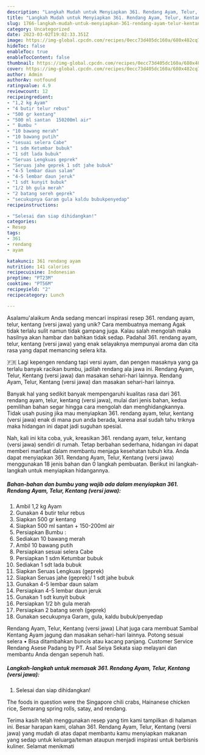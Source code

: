 ```yaml
---
description: "Langkah Mudah untuk Menyiapkan 361. Rendang Ayam, Telur, Kentang (versi jawa){ yang Lezat"
title: "Langkah Mudah untuk Menyiapkan 361. Rendang Ayam, Telur, Kentang (versi jawa){ yang Lezat"
slug: 1766-langkah-mudah-untuk-menyiapkan-361-rendang-ayam-telur-kentang-versi-jawa-yang-lezat
category: Uncategorized
date: 2023-03-02T19:02:33.351Z
image: https://img-global.cpcdn.com/recipes/0ecc73d405dc160a/680x482cq70/361-rendang-ayam-telur-kentang-versi-jawa-foto-resep-utama.jpg
hideToc: false
enableToc: true
enableTocContent: false
thumbnail: https://img-global.cpcdn.com/recipes/0ecc73d405dc160a/680x482cq70/361-rendang-ayam-telur-kentang-versi-jawa-foto-resep-utama.jpg
cover: https://img-global.cpcdn.com/recipes/0ecc73d405dc160a/680x482cq70/361-rendang-ayam-telur-kentang-versi-jawa-foto-resep-utama.jpg
author: Admin
authorAv: notfound
ratingvalue: 4.9
reviewcount: 12
recipeingredient:
- "1,2 kg Ayam"
- "4 butir telur rebus"
- "500 gr kentang"
- "500 ml santan  150200ml air"
- " Bumbu "
- "10 bawang merah"
- "10 bawang putih"
- "sesuai selera Cabe"
- "1 sdm Ketumbar bubuk"
- "1 sdt lada bubuk"
- "Seruas Lengkuas geprek"
- "Seruas jahe geprek 1 sdt jahe bubuk"
- "4-5 lembar daun salam"
- "4-5 lembar daun jeruk"
- "1 sdt kunyit bubuk"
- "1/2 bh gula merah"
- "2 batang sereh geprek"
- "secukupnya Garam gula kaldu bubukpenyedap"
recipeinstructions:

- "Selesai dan siap dihidangkan!"
categories:
- Resep
tags:
- 361
- rendang
- ayam

katakunci: 361 rendang ayam 
nutrition: 141 calories
recipecuisine: Indonesian
preptime: "PT23M"
cooktime: "PT56M"
recipeyield: "2"
recipecategory: Lunch

---
```



Asalamu'alaikum Anda sedang mencari inspirasi resep 361. rendang ayam, telur, kentang (versi jawa) yang unik? Cara membuatnya memang Agak tidak terlalu sulit namun tidak gampang juga. Kalau salah mengolah maka hasilnya akan hambar dan bahkan tidak sedap. Padahal 361. rendang ayam, telur, kentang (versi jawa) yang enak selayaknya mempunyai aroma dan cita rasa yang dapat memancing selera kita.


🇫🇷 Lagi kepengen rendang tapi versi ayam, dan pengen masaknya yang ga terlalu banyak racikan bumbu, jadilah rendang ala jawa ini. Rendang Ayam, Telur, Kentang (versi jawa) dan masakan sehari-hari lainnya. Rendang Ayam, Telur, Kentang (versi jawa) dan masakan sehari-hari lainnya.

Banyak hal yang sedikit banyak mempengaruhi kualitas rasa dari 361. rendang ayam, telur, kentang (versi jawa), mulai dari jenis bahan, kedua pemilihan bahan segar hingga cara mengolah dan menghidangkannya. Tidak usah pusing jika mau menyiapkan 361. rendang ayam, telur, kentang (versi jawa) enak di mana pun anda berada, karena asal sudah tahu triknya maka hidangan ini dapat jadi suguhan spesial.


Nah, kali ini kita coba, yuk, kreasikan 361. rendang ayam, telur, kentang (versi jawa) sendiri di rumah. Tetap berbahan sederhana, hidangan ini dapat memberi manfaat dalam membantu menjaga kesehatan tubuh kita. Anda dapat menyiapkan 361. Rendang Ayam, Telur, Kentang (versi jawa) menggunakan 18 jenis bahan dan 0 langkah pembuatan. Berikut ini langkah-langkah untuk menyiapkan hidangannya.

<!--inarticleads1-->

##### Bahan-bahan dan bumbu yang wajib ada dalam menyiapkan 361. Rendang Ayam, Telur, Kentang (versi jawa):

1. Ambil 1,2 kg Ayam
1. Gunakan 4 butir telur rebus
1. Siapkan 500 gr kentang
1. Siapkan 500 ml santan + 150-200ml air
1. Persiapkan  Bumbu :
1. Sediakan 10 bawang merah
1. Ambil 10 bawang putih
1. Persiapkan sesuai selera Cabe
1. Persiapkan 1 sdm Ketumbar bubuk
1. Sediakan 1 sdt lada bubuk
1. Siapkan Seruas Lengkuas (geprek)
1. Siapkan Seruas jahe (geprek)/ 1 sdt jahe bubuk
1. Gunakan 4-5 lembar daun salam
1. Persiapkan 4-5 lembar daun jeruk
1. Gunakan 1 sdt kunyit bubuk
1. Persiapkan 1/2 bh gula merah
1. Persiapkan 2 batang sereh (geprek)
1. Gunakan secukupnya Garam, gula, kaldu bubuk/penyedap


Rendang Ayam, Telur, Kentang (versi jawa) Lihat juga cara membuat Sambal Kentang Ayam jagung dan masakan sehari-hari lainnya. Potong sesuai selera • Bisa ditambahkan buncis atau kacang panjang. Customer Service Rendang Asese Padang by PT. Asal Seiya Sekata siap melayani dan membantu Anda dengan sepenuh hati. 

<!--inarticleads2-->

##### Langkah-langkah untuk memasak 361. Rendang Ayam, Telur, Kentang (versi jawa):


1. Selesai dan siap dihidangkan!

The foods in question were the Singapore chili crabs, Hainanese chicken rice, Semarang spring rolls, satay, and rendang. 

Terima kasih telah menggunakan resep yang tim kami tampilkan di halaman ini. Besar harapan kami, olahan 361. Rendang Ayam, Telur, Kentang (versi jawa) yang mudah di atas dapat membantu kamu menyiapkan makanan yang sedap untuk keluarga/teman ataupun menjadi inspirasi untuk berbisnis kuliner. Selamat menikmati
